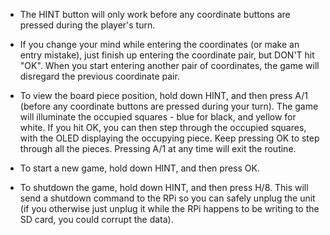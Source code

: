 - The HINT button will only work before any coordinate buttons are pressed during the player's turn.

- If you change your mind while entering the coordinates (or make an entry mistake), just finish up entering the coordinate pair, but DON'T hit "OK".  When you start entering another pair of coordinates, the game will disregard the previous coordinate pair.

- To view the board piece position, hold down HINT, and then press A/1 (before any coordinate buttons are pressed during your turn).  The game will illuminate the occupied squares - blue for black, and yellow for white.  If you hit OK, you can then step through the occupied squares, with the OLED displaying the occupying piece.  Keep pressing OK to step through all the pieces.  Pressing A/1 at any time will exit the routine.

- To start a new game, hold down HINT, and then press OK.

- To shutdown the game, hold down HINT, and then press H/8.  This will send a shutdown command to the RPi so you can safely unplug the unit (if you otherwise just unplug it while the RPi happens to be writing to the SD card, you could corrupt the data).
